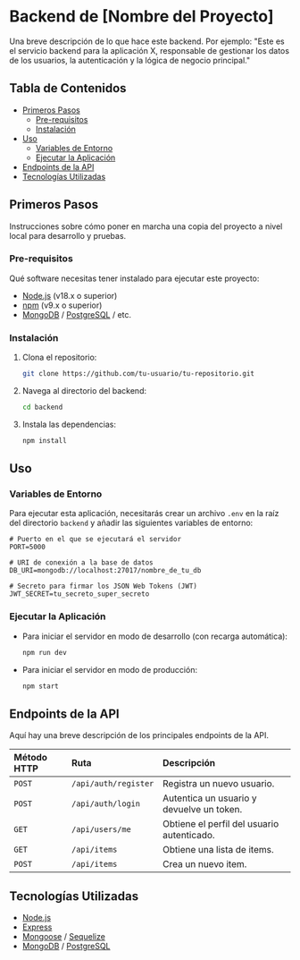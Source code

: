 # Backend de [Nombre del Proyecto]

Una breve descripción de lo que hace este backend. Por ejemplo: "Este es el servicio backend para la aplicación X, responsable de gestionar los datos de los usuarios, la autenticación y la lógica de negocio principal."

## Tabla de Contenidos

- [Primeros Pasos](#primeros-pasos)
  - [Pre-requisitos](#pre-requisitos)
  - [Instalación](#instalación)
- [Uso](#uso)
  - [Variables de Entorno](#variables-de-entorno)
  - [Ejecutar la Aplicación](#ejecutar-la-aplicación)
- [Endpoints de la API](#endpoints-de-la-api)
- [Tecnologías Utilizadas](#tecnologías-utilizadas)

## Primeros Pasos

Instrucciones sobre cómo poner en marcha una copia del proyecto a nivel local para desarrollo y pruebas.

### Pre-requisitos

Qué software necesitas tener instalado para ejecutar este proyecto:

- [Node.js](https://nodejs.org/) (v18.x o superior)
- [npm](https://www.npmjs.com/) (v9.x o superior)
- [MongoDB](https://www.mongodb.com/) / [PostgreSQL](https://www.postgresql.org/) / etc.

### Instalación

1.  Clona el repositorio:
    ```sh
    git clone https://github.com/tu-usuario/tu-repositorio.git
    ```
2.  Navega al directorio del backend:
    ```sh
    cd backend
    ```
3.  Instala las dependencias:
    ```sh
    npm install
    ```

## Uso

### Variables de Entorno

Para ejecutar esta aplicación, necesitarás crear un archivo `.env` en la raíz del directorio `backend` y añadir las siguientes variables de entorno:

```
# Puerto en el que se ejecutará el servidor
PORT=5000

# URI de conexión a la base de datos
DB_URI=mongodb://localhost:27017/nombre_de_tu_db

# Secreto para firmar los JSON Web Tokens (JWT)
JWT_SECRET=tu_secreto_super_secreto
```

### Ejecutar la Aplicación

-   Para iniciar el servidor en modo de desarrollo (con recarga automática):
    ```sh
    npm run dev
    ```
-   Para iniciar el servidor en modo de producción:
    ```sh
    npm start
    ```

## Endpoints de la API

Aquí hay una breve descripción de los principales endpoints de la API.

| Método HTTP | Ruta                | Descripción                               |
| :---------- | :------------------ | :---------------------------------------- |
| `POST`      | `/api/auth/register`  | Registra un nuevo usuario.                |
| `POST`      | `/api/auth/login`     | Autentica un usuario y devuelve un token. |
| `GET`       | `/api/users/me`       | Obtiene el perfil del usuario autenticado. |
| `GET`       | `/api/items`          | Obtiene una lista de items.               |
| `POST`      | `/api/items`          | Crea un nuevo item.                       |

## Tecnologías Utilizadas

-   [Node.js](https://nodejs.org/)
-   [Express](https://expressjs.com/)
-   [Mongoose](https://mongoosejs.com/) / [Sequelize](https://sequelize.org/)
-   [MongoDB](https://www.mongodb.com/) / [PostgreSQL](https://www.postgresql.org/)
